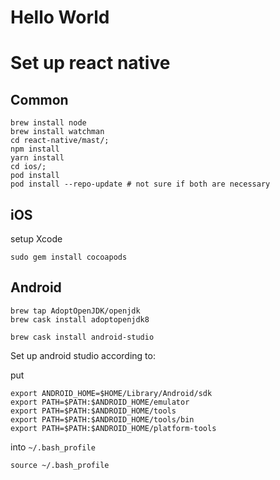 # Hello World

# Set up react native

## Common

```
brew install node
brew install watchman
cd react-native/mast/;
npm install
yarn install
cd ios/;
pod install
pod install --repo-update # not sure if both are necessary
```

## iOS

setup Xcode

```
sudo gem install cocoapods
```

## Android

```
brew tap AdoptOpenJDK/openjdk
brew cask install adoptopenjdk8

brew cask install android-studio
```

Set up android studio according to:

put

```
export ANDROID_HOME=$HOME/Library/Android/sdk
export PATH=$PATH:$ANDROID_HOME/emulator
export PATH=$PATH:$ANDROID_HOME/tools
export PATH=$PATH:$ANDROID_HOME/tools/bin
export PATH=$PATH:$ANDROID_HOME/platform-tools
```

into `~/.bash_profile`

`source ~/.bash_profile`
